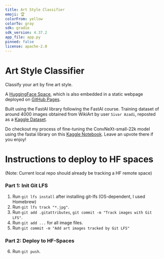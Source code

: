 ```yaml
---
title: Art Style Classifier
emoji: 🏆
colorFrom: yellow
colorTo: gray
sdk: gradio
sdk_version: 4.37.2
app_file: app.py
pinned: false
license: apache-2.0
---
```


# Art Style Classifier

Classify your art by fine art style. 

A [HuggingFace Space](https://huggingface.co/spaces/awhb/comic-medium-classifier), which is also embedded in a static webpage deployed on [GitHub Pages](https://awhb.github.io/comic-art-classifier/).

Built using the FastAI library following the FastAI course. Training dataset of around 4000 images obtained from WikiArt by user `Sivar Azadi`, reposted as a
[Kaggle Dataset](https://www.kaggle.com/datasets/sivarazadi/wikiart-art-movementsstyles).

Do checkout my process of fine-tuning the ConvNeXt-small-22k model using the fastai library on this [Kaggle Notebook](https://www.kaggle.com/code/awhangbin/wikiart-fine-art-styles-classification-w-fastai). Leave an upvote there if you enjoy! 


# Instructions to deploy to HF spaces 
(Note: Current local repo should already be tracking a HF remote space)

### Part 1: Init Git LFS
1. Run `git lfs install` after installing git-lfs (OS-dependent, I used Homebrew)
2. Run `git lfs track "*.jpg"`.
3. Run `git add .gitattributes`, `git commit -m "Track images with Git LFS"`.
4. Run `git add ...` for all image files. 
5. Run `git commit -m "Add art images tracked by Git LFS"`

### Part 2: Deploy to HF-Spaces
6. Run `git push`.